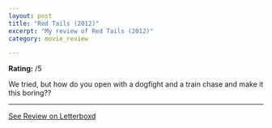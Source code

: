 ```yaml
---
layout: post
title: "Red Tails (2012)"
excerpt: "My review of Red Tails (2012)"
category: movie_review

---
```


**Rating:** /5

We tried, but how do you open with a dogfight and a train chase and make it this boring??

<hr>

[See Review on Letterboxd](https://boxd.it/8MDhUT)
